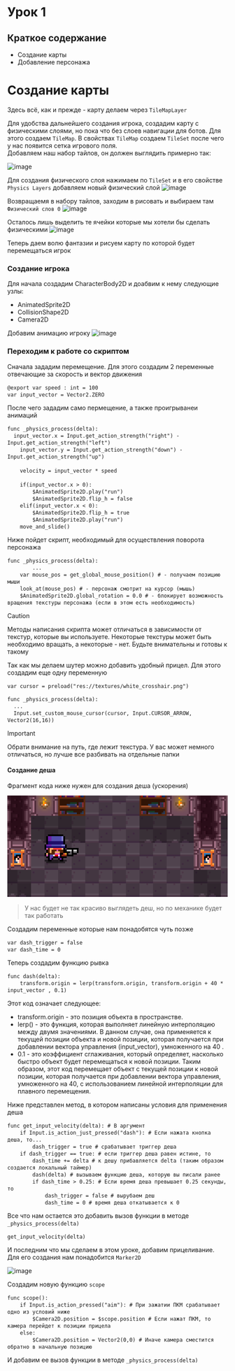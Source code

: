 # Урок 1

## Краткое содержание
- Создание карты
- Добавление персонажа

# Создание карты

Здесь всё, как и прежде - карту делаем через `TileMapLayer`

Для удобства дальнейшего создания игрока, создадим карту с физическими слоями, но пока что без слоев навигации для ботов. Для этого создаем `TileMap`. В свойствах `TileMap` создаем `TileSet` после чего у нас появится сетка игрового поля. <br>
Добавляем наш набор тайлов, он должен выглядить примерно так:

![image](https://github.com/Sindikaty/byteschool/assets/158248099/ecf9a4ff-8dc5-4ae1-939a-4c10b3b9b515)

Для создания физического слоя нажимаем по `TileSet` и в его свойстве `Physics Layers` добавляем новый физический слой
![image](https://github.com/Sindikaty/byteschool/assets/158248099/2f678e59-d97c-421b-ad38-00050d068b6d)

Возвращаемя в набору тайлов, заходим в рисовать и выбираем там `Физический слов 0`
![image](https://github.com/Sindikaty/byteschool/assets/158248099/c109ea79-8b69-4f0f-94b7-b92e29e7d3b1)

Осталось лишь выделить те ячейки которые мы хотели бы сделать физическими
![image](https://github.com/Sindikaty/byteschool/assets/158248099/8e626731-e2ee-4e05-addb-c81260a2d45d)

Теперь даем волю фантазии и рисуем карту по которой будет перемещаться игрок

### Создание игрока

Для начала создадим CharacterBody2D и доабвим к нему следующие узлы:
* AnimatedSprite2D
* CollisionShape2D
* Camera2D

Добавим анимацию игроку
![image](https://github.com/Sindikaty/byteschool/assets/158248099/c6f65643-f853-440c-89d2-f967d14b4dd1)

### Переходим к работе со скриптом

Сначала зададим перемещение. Для этого создадим 2 переменные отвечающие за скорость и вектор движения

```gdscript
@export var speed : int = 100
var input_vector = Vector2.ZERO
```

После чего зададим само пермещение, а также проигрыванеи анимаций

```gdscript
func _physics_process(delta):
  input_vector.x = Input.get_action_strength("right") - Input.get_action_strength("left")
	input_vector.y = Input.get_action_strength("down") - Input.get_action_strength("up")
	
	velocity = input_vector * speed

	if(input_vector.x > 0):
		$AnimatedSprite2D.play("run")
		$AnimatedSprite2D.flip_h = false
	elif(input_vector.x < 0):
		$AnimatedSprite2D.flip_h = true
		$AnimatedSprite2D.play("run")
	move_and_slide()
```
Ниже пойдет скрипт, необходимый для осуществления поворота персонажа

```gdscript
func _physics_process(delta):
        ...
	var mouse_pos = get_global_mouse_position() # - получаем позицию мыши
	look_at(mouse_pos) # - персонаж смотрит на курсор (мышь)
	$AnimatedSprite2D.global_rotation = 0.0 # - блокирует возможность вращения текстуры персонажа (если в этом есть необходимость)
```

> [!CAUTION]
> Методы написания скрипта может отличаться в зависимости от текстур, которые вы используете. Некоторые текстуры может быть необходимо вращать, а некоторые - нет. Будьте внимательны и готовы к такому

Так как мы делаем шутер можно добавить удобный прицел. Для этого создадим еще одну переменную

```gdscript
var cursor = preload("res://textures/white_crosshair.png")
```

```gdscript
func _physics_process(delta):
  ...  
  Input.set_custom_mouse_cursor(cursor, Input.CURSOR_ARROW, Vector2(16,16))
```

>[!IMPORTANT]
> Обрати внимание на путь, где лежит текстура. У вас может немного отличаться, но лучше все разбивать на отдельные папки


#### Создание деша
Фрагмент кода ниже нужен для создания деша (ускорения)

![](https://github.com/mykweenn/byteschool/blob/main/shooter/img/tumblr_nemrsjk8hi1sulisxo1_1280.webp)

> У нас будет не так красиво выглядеть деш, но по механике будет так работать

Создадим переменные которые нам понадобятся чуть позже

```gdscript
var dash_trigger = false
var dash_time = 0
```

Теперь создадим функцию рывка
```gdscript
func dash(delta):
	transform.origin = lerp(transform.origin, transform.origin + 40 * input_vector , 0.1)
```

Этот код означает следующее:

* transform.origin - это позиция объекта в пространстве.
* lerp() - это функция, которая выполняет линейную интерполяцию между двумя значениями. В данном случае, она применяется к текущей позиции объекта и новой позиции, которая получается при добавлении вектора управления (input_vector), умноженного на 40 .
* 0.1 - это коэффициент сглаживания, который определяет, насколько быстро объект будет перемещаться к новой позиции.
Таким образом, этот код перемещает объект с текущей позиции к новой позиции, которая получается при добавлении вектора управления, умноженного на 40, с использованием линейной интерполяции для плавного перемещения.

Ниже представлен метод, в котором написаны условия для применения деша

```gdscript
func get_input_velocity(delta): # В аргумент
	if Input.is_action_just_pressed("dash"): # Если нажата кнопка деша, то...
		dash_trigger = true # срабатывает триггер деша
	if dash_trigger == true: # если триггер деша равен истине, то
		dash_time += delta # к дешу прибавляется delta (таким образом создается локальный таймер)
		dash(delta) # вызываем функцию деша, которую вы писали ранее
		if dash_time > 0.25: # Если время деша превышает 0.25 секунды, то
			dash_trigger = false # вырубаем деш
			dash_time = 0 # время деша откатывается к 0
```
Все что нам остается это добавить вызов функции в методе `_physics_process(delta)`

```gdscript
get_input_velocity(delta)
```
И последним что мы сделаем в этом уроке, добавим прицеливание. Для его создания нам понадобится `Marker2D`

![image](https://github.com/Sindikaty/byteschool/assets/158248099/0ab3e2fc-1f94-4943-8e0f-aea472e5e4ac)

Создадим новую функцию `scope`
```gdscript
func scope():
	if Input.is_action_pressed("aim"): # При зажатии ПКМ срабатывает одно из условий ниже
		$Camera2D.position = $scope.position # Если нажат ПКМ, то камера перейдет к позиции прицела
	else:
		$Camera2D.position = Vector2(0,0) # Иначе камера сместится обратно в начальную позицию
```
И добавим ее вызов функции в методе `_physics_process(delta)`
